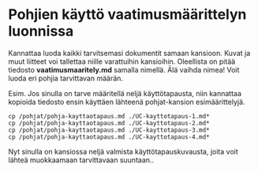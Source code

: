 # Pohjien käyttö vaatimusmäärittelyn luonnissa

Kannattaa luoda kaikki tarvitsemasi dokumentit samaan kansioon. Kuvat ja muut liitteet voi tallettaa niille varattuihin kansioihin.
Oleellista on pitää tiedosto __vaatimusmaaritely.md__ samalla nimellä. Älä vaihda nimea!
Voit luoda eri pohjia tarvittavan määrän.

Esim. Jos sinulla on tarve määritellä neljä käyttötapausta, niin kannattaa kopioida tiedosto ensin käyttäen lähteenä pohjat-kansion esimäärittelyjä.

```
cp /pohjat/pohja-kayttaotapaus.md ./UC-kayttotapaus-1.md*
cp /pohjat/pohja-kayttaotapaus.md ./UC-kayttotapaus-2.md*
cp /pohjat/pohja-kayttaotapaus.md ./UC-kayttotapaus-3.md*
cp /pohjat/pohja-kayttaotapaus.md ./UC-kayttotapaus-4.md*
```

Nyt sinulla on kansiossa neljä valmista käyttötapauskuvausta, joita voit lähteä muokkaamaan tarvittavaan suuntaan..





